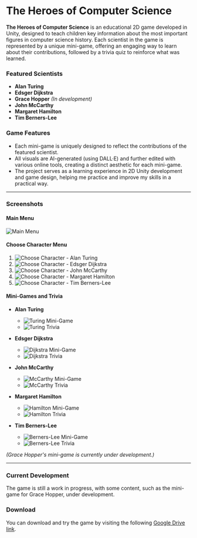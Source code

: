 
# The Heroes of Computer Science

**The Heroes of Computer Science** is an educational 2D game developed in Unity, designed to teach children key information about the most important figures in computer science history. Each scientist in the game is represented by a unique mini-game, offering an engaging way to learn about their contributions, followed by a trivia quiz to reinforce what was learned.

### Featured Scientists
- **Alan Turing**
- **Edsger Dijkstra**
- **Grace Hopper** *(In development)*
- **John McCarthy**
- **Margaret Hamilton**
- **Tim Berners-Lee**

### Game Features
- Each mini-game is uniquely designed to reflect the contributions of the featured scientist.
- All visuals are AI-generated (using DALL·E) and further edited with various online tools, creating a distinct aesthetic for each mini-game.
- The project serves as a learning experience in 2D Unity development and game design, helping me practice and improve my skills in a practical way.

---

### Screenshots

#### Main Menu
![Main Menu]([**replace_this_with_the_url_from_your_issue**](https://private-user-images.githubusercontent.com/115394765/373964641-f26ed4a2-050e-4520-91bb-03ca408c5f73.png?jwt=eyJhbGciOiJIUzI1NiIsInR5cCI6IkpXVCJ9.eyJpc3MiOiJnaXRodWIuY29tIiwiYXVkIjoicmF3LmdpdGh1YnVzZXJjb250ZW50LmNvbSIsImtleSI6ImtleTUiLCJleHAiOjE3MjgyMzQ1MzEsIm5iZiI6MTcyODIzNDIzMSwicGF0aCI6Ii8xMTUzOTQ3NjUvMzczOTY0NjQxLWYyNmVkNGEyLTA1MGUtNDUyMC05MWJiLTAzY2E0MDhjNWY3My5wbmc_WC1BbXotQWxnb3JpdGhtPUFXUzQtSE1BQy1TSEEyNTYmWC1BbXotQ3JlZGVudGlhbD1BS0lBVkNPRFlMU0E1M1BRSzRaQSUyRjIwMjQxMDA2JTJGdXMtZWFzdC0xJTJGczMlMkZhd3M0X3JlcXVlc3QmWC1BbXotRGF0ZT0yMDI0MTAwNlQxNzAzNTFaJlgtQW16LUV4cGlyZXM9MzAwJlgtQW16LVNpZ25hdHVyZT00MDM1YjViZDg3NmE5ZmVmYWY3MDAyNDVhZjE5MTk3M2QyNTEwNTAxNTExMjEyYzE0NDExM2Q0YjFjOWJlYTNlJlgtQW16LVNpZ25lZEhlYWRlcnM9aG9zdCJ9.xHCESmHxQgSE85W9zmQZ0gHNB1rz-8mJPyloPw-F6QE))

#### Choose Character Menu
1. ![Choose Character - Alan Turing](**replace_this_with_the_url_from_your_issue**)
2. ![Choose Character - Edsger Dijkstra](**replace_this_with_the_url_from_your_issue**)
3. ![Choose Character - John McCarthy](**replace_this_with_the_url_from_your_issue**)
4. ![Choose Character - Margaret Hamilton](**replace_this_with_the_url_from_your_issue**)
5. ![Choose Character - Tim Berners-Lee](**replace_this_with_the_url_from_your_issue**)

#### Mini-Games and Trivia

- **Alan Turing**
  - ![Turing Mini-Game](**replace_this_with_the_url_from_your_issue**)
  - ![Turing Trivia](**replace_this_with_the_url_from_your_issue**)

- **Edsger Dijkstra**
  - ![Dijkstra Mini-Game](**replace_this_with_the_url_from_your_issue**)
  - ![Dijkstra Trivia](**replace_this_with_the_url_from_your_issue**)

- **John McCarthy**
  - ![McCarthy Mini-Game](**replace_this_with_the_url_from_your_issue**)
  - ![McCarthy Trivia](**replace_this_with_the_url_from_your_issue**)

- **Margaret Hamilton**
  - ![Hamilton Mini-Game](**replace_this_with_the_url_from_your_issue**)
  - ![Hamilton Trivia](**replace_this_with_the_url_from_your_issue**)

- **Tim Berners-Lee**
  - ![Berners-Lee Mini-Game](**replace_this_with_the_url_from_your_issue**)
  - ![Berners-Lee Trivia](**replace_this_with_the_url_from_your_issue**)

*(Grace Hopper's mini-game is currently under development.)*

---

### Current Development
The game is still a work in progress, with some content, such as the mini-game for Grace Hopper, under development.

### Download
You can download and try the game by visiting the following [Google Drive link](https://drive.google.com/drive/folders/1RTj4GpgKziXKhs42ooDcq-81Ub9KKO9N?usp=sharing).

